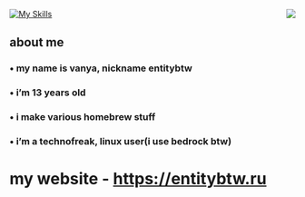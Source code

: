 [![My Skills](https://skillicons.dev/icons?i=py,html,css,linux,ps,ae,lua)](https://entitybtw.ru)
<img src="https://github-readme-stats.vercel.app/api?username=entitybtw&show_icons=true&theme=merko&hide_border=true&custom_title=entitybtw%27s%20github%20stats" align="right" />
## about me

### • my name is vanya, nickname entitybtw

### • i’m 13 years old

### • i make various homebrew stuff

### • i’m a technofreak, linux user(i use bedrock btw)

# my website - https://entitybtw.ru
